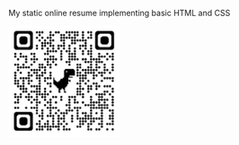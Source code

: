 My static online resume implementing basic HTML and CSS

<img src="images\QRCode.png" alt="QRCode" width="200"/>
